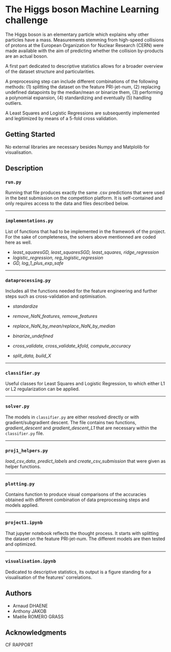 # The Higgs boson Machine Learning challenge

The Higgs boson is an elementary particle which explains why other particles have a mass. Measurements stemming from high-speed collisions of protons at the European Organization for Nuclear Research (CERN) were made available with the aim of predicting whether the collision by-products are an actual boson. 

A first part dedicated to descriptive statistics allows for a broader overview of the dataset structure and particularities. 

A preprocessing step can include different combinations of the following methods: (1) splitting the dataset on the feature PRI-jet-num, (2) replacing undefined datapoints by the median/mean or binarize them, (3) performing a polynomial expansion, (4) standardizing and eventually (5) handling outliers. 

A Least Squares and Logistic Regressions are subsequently implemented and legitimized by means of a 5-fold cross validation. 


## Getting Started

No external libraries are necessary besides Numpy and Matplolib for visualisation. 


## Description


### `run.py`

Running that file produces exactly the same .csv predictions that were used in the best submission on the competition platform. It is self-contained and only requires access to the data and files described below.

---
### `implementations.py`

List of functions that had to be implemented in the framework of the project. For the sake of completeness, the solvers above mentionned are coded here as well. 

* *least_squaresGD, least_squaresSGD, least_squares, ridge_regression*
* *logistic_regression, reg_logistic_regression*
* *GD, log_1_plus_exp_safe*

---
### `dataprocessing.py`

Includes all the functions needed for the feature engineering and further steps such as cross-validation and optimisation. 

* *standardize*
* *remove_NaN_features, remove_features*
* *replace_NaN_by_mean/replace_NaN_by_median*
* *binarize_undefined*

* *cross_validate, cross_validate_kfold, compute_accuracy*
* *split_data, build_X*

---
### `classifier.py`

Useful classes for Least Squares and Logistic Regression, to which either L1 or L2 regularization can be applied.

---
### `solver.py`

The models in `classifier.py` are either resolved directly or with gradient/subgradient descent. The file contains two functions, *gradient_descent* and *gradient_descent_L1* that are necessary within the `classifier.py` file.

---
### `proj1_helpers.py`

*load_csv_data*, *predict_labels* and *create_csv_submission* that were given as helper functions. 

---

### `plotting.py`

Contains function to produce visual comparisons of the accuracies obtained with different combination of data preprocessing steps and models applied. 

---
### `project1.ipynb`

That jupyter notebook reflects the thought process. It starts with splitting the dataset on the feature PRI-jet-num. The different models are then tested and optimized.

---
### `visualisation.ipynb`

Dedicated to descriptive statistics, its output is a figure standing for a visualisation of the features' correlations. 



## Authors

* Arnaud DHAENE 
* Anthony JAKOB
* Maëlle ROMERO GRASS


## Acknowledgments

CF RAPPORT